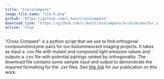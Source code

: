 ```yaml
---
title: "CrossCompare"
image_file_name: "CC4.0.png"
github: "https://github.com/c-bun/CrossCompare"
download_link: "https://github.com/c-bun/CrossCompare/archive/master.zip"
active: 'true'
---
```

"Cross Compare" is a python script that we use to find orthogonal compound/enzyme pairs for our bioluminescent imaging projects. It takes as input a .csv file with mutant and compound light emission values and outputs a .csv file with potential pairings ranked by orthogonality. The download file contains some sample input and output to demonstrate the required formatting for the .csv files. See [this link](http://pubs.acs.org/doi/full/10.1021/acscentsci.7b00394) for our publication on this work.
